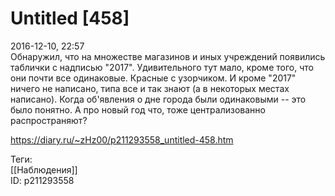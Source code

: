 Untitled [458]
===============

   
 2016-12-10, 22:57   
  Обнаружил, что на множестве магазинов и иных учреждений появились таблички с надписью "2017". Удивительного тут мало, кроме того, что они почти все одинаковые. Красные с узорчиком. И кроме "2017" ничего не написано, типа все и так знают (а в некоторых местах написано). Когда об'явления о дне города были одинаковыми -- это было понятно. А про новый год что, тоже централизованно распространяют?   
    
 <https://diary.ru/~zHz00/p211293558_untitled-458.htm>   
   
 Теги:   
 [[Наблюдения]]   
 ID: p211293558
